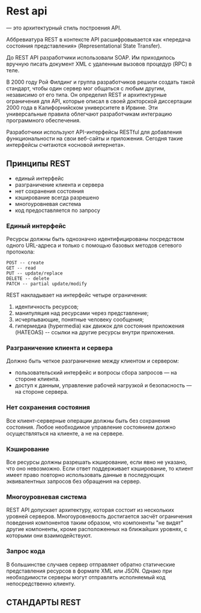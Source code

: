 # Rest api
— это архитектурный стиль построения API.

Аббревиатура REST в контексте API расшифровывается как «передача состояния представления» (Representational State Transfer).

До REST API разработчики использовали SOAP. Им приходилось вручную писать документ XML с удаленным вызовов процедур (RPC) в теле.

В 2000 году Рой Филдинг и группа разработчиков решили создать такой стандарт, чтобы один сервер мог общаться с любым другим, независимо от его типа. Он определил REST и архитектурные ограничения для API, которые описал в своей докторской диссертации 2000 года в Калифорнийском университете в Ирвине. Эти универсальные правила облегчают разработчикам интеграцию программного обеспечения.

Разработчики используют API-интерфейсы RESTful для добавления функциональности на свои веб-сайты и приложения. Сегодня такие интерфейсы считаются «основой интернета».

## Принципы REST
- единый интерфейс
- разграничение клиента и сервера
- нет сохранения состояния
- кэширование всегда разрешено
- многоуровневая система
- код предоставляется по запросу


### Единый интерфейс
Ресурсы должны быть однозначно идентифицированы посредством одного URL-адреса и
только с помощью базовых методов сетевого протокола:
```
POST -- create
GET -- read
PUT -- update/replace
DELETE -- delete
PATCH -- partial update/modify
```
REST накладывает на интерфейс четыре ограничения:
1) идентичность ресурсов;
2) манипуляция над ресурсами через представление;
3) исчерпывающие, понятные человеку сообщения;
4) гипермедиа (hypermedia) как движок для состояния приложения (HATEOAS) -- ссылки на другие ресурсы внутри приложения.

### Разграничение клиента и сервера
Должно быть четкое разграничение между клиентом и сервером:
- пользовательский интерфейс и вопросы сбора запросов — на стороне клиента.
- доступ к данным, управление рабочей нагрузкой и безопасность — на стороне сервера.

### Нет сохранения состояния
Все клиент-серверные операции должны быть без сохранения состояния.
Любое необходимое управление состоянием должно осуществляться на клиенте, а не на сервере.

### Кэширование
Все ресурсы должны разрешать кэширование, если явно не указано, что оно невозможно.
Если ответ поддерживает кэширование, то клиент имеет право повторно использовать данные в последующих эквивалентных
запросов без обращения на сервер.

### Многоуровневая система
REST API допускает архитектуру, которая состоит из нескольких уровней серверов.
Многоуровневость достигается засчёт ограничения поведения компонентов таким образом,
что компоненты "не видят" другие компоненты, кроме расположенных на ближайших уровнях, с которыми они взаимодействуют.

### Запрос кода
В большинстве случаев сервер отправляет обратно статические представления ресурсов в формате XML или JSON.
Однако при необходимости серверы могут отправлять исполняемый код непосредственно клиенту.


## СТАНДАРТЫ REST